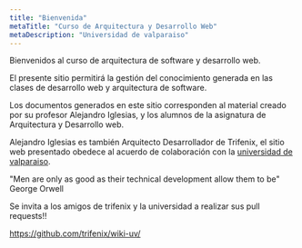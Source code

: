 ```yaml
---
title: "Bienvenida"
metaTitle: "Curso de Arquitectura y Desarrollo Web"
metaDescription: "Universidad de valparaiso"
---
```


Bienvenidos al curso de arquitectura de software y desarrollo web.

El presente sitio permitirá la gestión del conocimiento generada en las clases de desarrollo web y arquitectura de software.

Los documentos generados en este sitio corresponden al material creado por su profesor Alejandro Iglesias, y los alumnos de la asignatura de Arquitectura y Desarrollo web.

Alejandro Iglesias es también Arquitecto Desarrollador de Trifenix, el sitio web presentado obedece al acuerdo de colaboración con la [universidad de valparaiso](https://transparencia.uv.cl/documentos/beneficios-y-subsidios/convenios-nacionales/2019/Rexe-02973-19.pdf).

"Men are only as good as  their technical development allow them to be"
George Orwell

Se invita a los amigos de trifenix y la universidad a realizar sus pull requests!! 

https://github.com/trifenix/wiki-uv/













